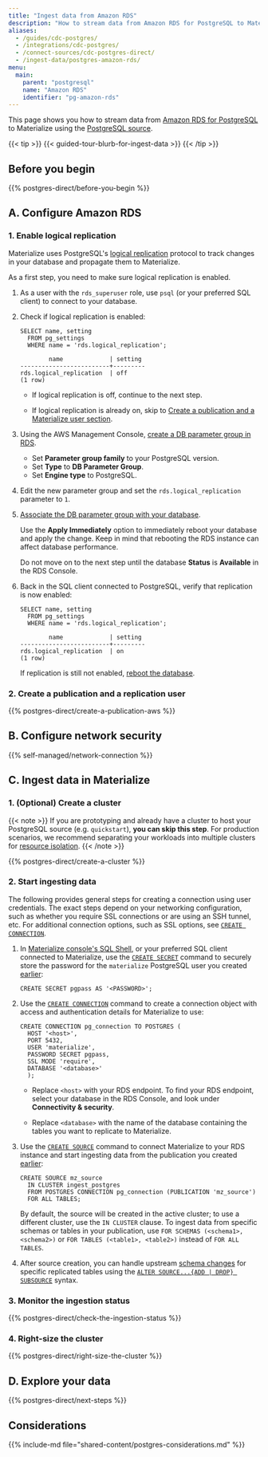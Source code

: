 ```yaml
---
title: "Ingest data from Amazon RDS"
description: "How to stream data from Amazon RDS for PostgreSQL to Materialize"
aliases:
  - /guides/cdc-postgres/
  - /integrations/cdc-postgres/
  - /connect-sources/cdc-postgres-direct/
  - /ingest-data/postgres-amazon-rds/
menu:
  main:
    parent: "postgresql"
    name: "Amazon RDS"
    identifier: "pg-amazon-rds"
---
```


This page shows you how to stream data from [Amazon RDS for PostgreSQL](https://aws.amazon.com/rds/postgresql/)
to Materialize using the [PostgreSQL source](/sql/create-source/postgres/).

{{< tip >}}
{{< guided-tour-blurb-for-ingest-data >}}
{{< /tip >}}

## Before you begin

{{% postgres-direct/before-you-begin %}}

## A. Configure Amazon RDS

### 1. Enable logical replication

Materialize uses PostgreSQL's [logical replication](https://www.postgresql.org/docs/current/logical-replication.html)
protocol to track changes in your database and propagate them to Materialize.

As a first step, you need to make sure logical replication is enabled.

1. As a user with the `rds_superuser` role, use `psql` (or your preferred SQL
   client) to connect to your database.

1. Check if logical replication is enabled:

    ```postgres
    SELECT name, setting
      FROM pg_settings
      WHERE name = 'rds.logical_replication';
    ```
    <p></p>

    ```nofmt
            name             | setting
    -------------------------+---------
    rds.logical_replication  | off
    (1 row)
    ```

    - If logical replication is off, continue to the next step.

    - If logical replication is already on, skip to [Create a publication and a
      Materialize user section](#2-create-a-publication-and-a-replication-user).

1. Using the AWS Management Console, [create a DB parameter group in RDS](https://docs.aws.amazon.com/AmazonRDS/latest/UserGuide/USER_WorkingWithParamGroups.Creating.html).

    - Set **Parameter group family** to your PostgreSQL version.
    - Set **Type** to **DB Parameter Group**.
    - Set **Engine type** to PostgreSQL.

1. Edit the new parameter group and set the `rds.logical_replication` parameter
   to `1`.

1. [Associate the DB parameter group with your database](https://docs.aws.amazon.com/AmazonRDS/latest/UserGuide/USER_WorkingWithParamGroups.Associating.html).

    Use the **Apply Immediately** option to immediately reboot your database and
    apply the change. Keep in mind that rebooting the RDS instance can affect
    database performance.

    Do not move on to the next step until the database **Status**
    is **Available** in the RDS Console.

1. Back in the SQL client connected to PostgreSQL, verify that replication is
   now enabled:

    ```postgres
    SELECT name, setting
      FROM pg_settings
      WHERE name = 'rds.logical_replication';
    ```
    <p></p>

    ``` nofmt
            name             | setting
    -------------------------+---------
    rds.logical_replication  | on
    (1 row)
    ```

    If replication is still not enabled, [reboot the database](https://docs.aws.amazon.com/AmazonRDS/latest/UserGuide/USER_RebootInstance.html).

### 2. Create a publication and a replication user

{{% postgres-direct/create-a-publication-aws %}}

## B. Configure network security

{{% self-managed/network-connection %}}

## C. Ingest data in Materialize

### 1. (Optional) Create a cluster

{{< note >}}
If you are prototyping and already have a cluster to host your PostgreSQL
source (e.g. `quickstart`), **you can skip this step**. For production
scenarios, we recommend separating your workloads into multiple clusters for
[resource isolation](/sql/create-cluster/#resource-isolation).
{{< /note >}}

{{% postgres-direct/create-a-cluster %}}

### 2. Start ingesting data

The following provides general steps for creating a connection using user
credentials. The exact steps depend on your networking configuration, such as
whether you require SSL connections or are using an SSH tunnel, etc. For
additional connection options, such as SSL options, see [`CREATE
CONNECTION`](/sql/create-connection/).

1. In [Materialize console's SQL Shell](/console/), or
   your preferred SQL client connected to Materialize, use the [`CREATE
   SECRET`](/sql/create-secret/) command to securely store the password for the
   `materialize` PostgreSQL user you created
   [earlier](#2-create-a-publication-and-a-replication-user):

    ```mzsql
    CREATE SECRET pgpass AS '<PASSWORD>';
    ```

1. Use the [`CREATE CONNECTION`](/sql/create-connection/) command to create a
   connection object with access and authentication details for Materialize to
   use:

    ```mzsql
    CREATE CONNECTION pg_connection TO POSTGRES (
      HOST '<host>',
      PORT 5432,
      USER 'materialize',
      PASSWORD SECRET pgpass,
      SSL MODE 'require',
      DATABASE '<database>'
      );
    ```

    - Replace `<host>` with your RDS endpoint. To find your RDS endpoint, select
      your database in the RDS Console, and look under **Connectivity &
      security**.

    - Replace `<database>` with the name of the database containing the tables
      you want to replicate to Materialize.

1. Use the [`CREATE SOURCE`](/sql/create-source/) command to connect Materialize
   to your RDS instance and start ingesting data from the publication you
   created [earlier](#2-create-a-publication-and-a-replication-user):

    ```mzsql
    CREATE SOURCE mz_source
      IN CLUSTER ingest_postgres
      FROM POSTGRES CONNECTION pg_connection (PUBLICATION 'mz_source')
      FOR ALL TABLES;
    ```

    By default, the source will be created in the active cluster; to use a
    different cluster, use the `IN CLUSTER` clause. To ingest data from
    specific schemas or tables in your publication, use `FOR SCHEMAS
    (<schema1>,<schema2>)` or `FOR TABLES (<table1>, <table2>)` instead of `FOR
    ALL TABLES`.

1. After source creation, you can handle upstream [schema changes](/sql/create-source/postgres/#schema-changes)
   for specific replicated tables using the [`ALTER SOURCE...{ADD | DROP} SUBSOURCE`](/sql/alter-source/#context)
   syntax.

### 3. Monitor the ingestion status

{{% postgres-direct/check-the-ingestion-status %}}

### 4. Right-size the cluster

{{% postgres-direct/right-size-the-cluster %}}

## D. Explore your data

{{% postgres-direct/next-steps %}}

## Considerations

{{% include-md file="shared-content/postgres-considerations.md" %}}
